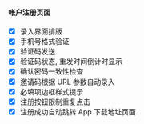 #### 帐户注册页面

- [x] 录入界面排版
- [x] 手机号格式验证
- [x] 验证码发送
- [x] 验证码状态, 重发时间倒计时显示
- [x] 确认密码一致性检查
- [x] 邀请码根据 URL 参数自动录入
- [x] 必填项边框样式提示
- [x] 注册按钮限制重复点击
- [x] 注册成功自动跳转 App 下载地址页面
